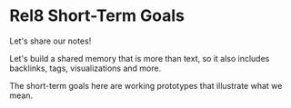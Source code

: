 # Rel8 Short-Term Goals
Let's share our notes!

Let's build a shared memory that is more than text, so it also includes backlinks, tags, visualizations and more. 

The short-term goals here are working prototypes that illustrate what we mean.